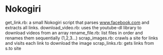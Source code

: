 # Nokogiri

get_link.rb: a small Nokogiri script that parses www.facebook.com and extracts all links.
download_video.rb: uses the youtube-dl library to download videos from an array
rename_file.rb: list files in order and renames them sequentially (1,2,3...)
scrap_images.rb: crawls a site for links and visits each link to download the image
scrap_links.rb: gets links from s.to site 
